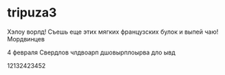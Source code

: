 # tripuza3
Хэлоу ворлд!
Съешь еще этих мягких французских булок и выпей чаю!
Мордвинцев

4 февраля
Свердлов
члдвоарп дшовырплоырва дло ывд

12132423452


